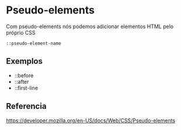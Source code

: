 # Pseudo-elements

Com pseudo-elements nós podemos adicionar elementos HTML pelo próprio CSS

`::pseudo-element-name`

## Exemplos

* ::before
* ::after
* ::first-line

## Referencia

https://developer.mozilla.org/en-US/docs/Web/CSS/Pseudo-elements